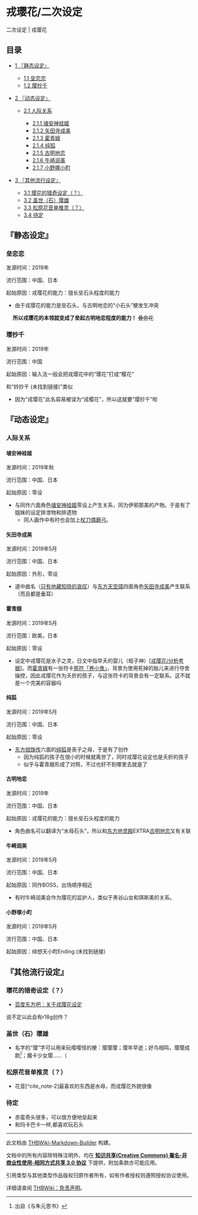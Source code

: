 # 戎璎花/二次设定

<!-- source html: G:\repos\THBWiki-Markdown-Builder\THBWikiMarkdown\Temp\main\c\c4\ns0%3A%E6%88%8E%E7%92%8E%E8%8A%B1%2F%E4%BA%8C%E6%AC%A1%E8%AE%BE%E5%AE%9A.html -->

二次设定 | 戎璎花


## 目录

- [1 『静态设定』](#『静态设定』)

  - [1.1 垒恋恋](#垒恋恋)
  - [1.2 璎抄千](#璎抄千)



- [2 『动态设定』](#『动态设定』)

  - [2.1 人际关系](#人际关系)

    - [2.1.1 埴安神袿姬](#埴安神袿姬)
    - [2.1.2 矢田寺成美](#矢田寺成美)
    - [2.1.3 霍青娥](#霍青娥)
    - [2.1.4 纯狐](#纯狐)
    - [2.1.5 古明地恋](#古明地恋)
    - [2.1.6 牛崎润美](#牛崎润美)
    - [2.1.7 小野塚小町](#小野塚小町)






- [3 『其他流行设定』](#『其他流行设定』)

  - [3.1 璎花的猎奇设定（？）](#璎花的猎奇设定（？）)
  - [3.2 盖世（石）璎雄](#盖世（石）璎雄)
  - [3.3 松原花音单推灵（？）](#松原花音单推灵（？）)
  - [3.4 待定](#待定)








## 『静态设定』

### 垒恋恋
  
发源时间：2019年  

流行范围：中国、日本  

起始原因：戎璎花的能力：擅长垒石头程度的能力  

  

- 由于戎璎花的能力是垒石头，与古明地恋的“小石头”梗发生冲突

  
　   **所以戎璎花的本领就变成了垒起古明地恋程度的能力！**  ~~叠恋花~~ 
  


### 璎抄千
  
发源时间：2019年  

流行范围：中国  

起始原因：输入法一般会把戎璎花中的“璎花”打成“樱花”  

和“铃抄千 (未找到链接)”类似
  

- 因为“戎璎花”此名容易被误为“戎樱花”，所以这就要“璎抄千”啦


## 『动态设定』

### 人际关系

#### 埴安神袿姬
  
发源时间：2019年秋  

流行范围：中国、日本  

起始原因：零设  

  

- 与同作六面角色[埴安神袿姬](./埴安神袿姬.md)零设上产生关系，同为伊邪那美的产物。于是有了姐妹的设定排泄物和排遗物
  - 同人画作中有时也会加上[杖刀偶磨弓](./杖刀偶磨弓.md)。



#### 矢田寺成美
  
发源时间：2019年5月  

流行范围：中国、日本  

起始原因：外形，零设  

  

- 道中曲名（[只有地藏知晓的哀叹](./只有地藏知晓的哀叹.md)）与[东方天空璋](./东方天空璋.md)四面角色[矢田寺成美](./矢田寺成美.md)产生联系（而且都是垂耳）


#### 霍青娥
  
发源时间：2019年5月  

流行范围：欧美，日本  

起始原因：零设  

  

- 设定中戎璎花是水子之灵，日文中指早夭的婴儿（蛭子神）[&#91;戎璎花/分析考据&#93;](./戎璎花-分析考据.md)。而[霍青娥](./霍青娥.md)有一张符卡[邪符「养小鬼」](./养小鬼-分析与考据.md)，背景为使用死掉的胎儿来进行夺舍操控，因此戎璎花作为夭折的孩子，与这张符卡的背景会有一定联系。这不就是一个完美的容器吗


#### 纯狐
  
发源时间：2019年5月  

流行范围：中国、日本  

起始原因：零设  

  

- [东方绀珠传](./东方绀珠传.md)六面的[纯狐](./纯狐.md)是丧子之母，于是有了创作
  - 因为纯狐的孩子在很小的时候就离世了，同时戎璎花设定也是夭折的孩子
  - 似乎与霍青娥形成了对照，不过也好不到哪里去就是了



#### 古明地恋
  
发源时间：2019年  

流行范围：中国、日本  

起始原因：戎璎花的能力：擅长垒石头程度的能力  

  

- 角色曲名可以翻译为“水母石头”，所以和[东方地灵殿](./东方地灵殿.md)EXTRA[古明地恋](./古明地恋.md)又有关联


#### 牛崎润美
  
发源时间：2019年5月  

流行范围：中国、日本  

起始原因：同作BOSS，出场顺序相近  

  

- 有时牛崎润美会作为璎花的监护人，类似于黑谷山女和琪斯美的关系。


#### 小野塚小町
  
发源时间：2019年5月  

流行范围：中国、日本  

起始原因：绯想天小町Ending (未找到链接)
  


## 『其他流行设定』

### 璎花的猎奇设定（？）
- [百度东方吧：关于戎璎花设定](http://tieba.baidu.com/p/6147905008)

  
说不定以此会有r18g创作？
  


### 盖世（石）璎雄
- 名字的“璎”字可以用来玩嘤嘤怪的梗：璎璎璎；璎年早逝；好鸟相鸣，璎璎成韵[^cite_note-1]；魔卡少女璎……（


### 松原花音单推灵（？）
- 花音[^cite_note-2]最喜欢的东西是水母，而戎璎花外貌很像


### 待定
- 赤蛮奇头很多，可以很方便地垒起来
- 和玛卡巴卡一样,都喜欢玩石头

[^cite_note-1]: 出自《与朱元思书》





---

此文档由 [THBWiki-Markdown-Builder](https://github.com/Delsin-Yu/THBWiki-Markdown-Builder) 构建。

文档中的所有内容除特殊注明外，均在 [**知识共享(Creative Commons) 署名-非商业性使用-相同方式共享 3.0 协议**](https://creativecommons.org/licenses/by-sa/3.0/deed.zh-hans) 下提供，附加条款亦可能应用。

引用类型与其他类型作品版权归原作者所有，如有作者授权则遵照授权协议使用。

详细请查阅 [THBWiki：免责声明](https://thbwiki.cc/THBWiki:%E5%85%8D%E8%B4%A3%E5%A3%B0%E6%98%8E)。


